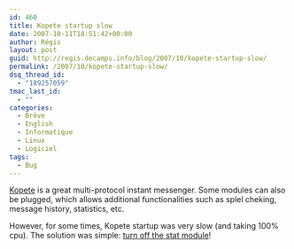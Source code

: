 ```yaml
---
id: 460
title: Kopete startup slow
date: 2007-10-11T18:51:42+00:00
author: Régis
layout: post
guid: http://regis.decamps.info/blog/2007/10/kopete-startup-slow/
permalink: /2007/10/kopete-startup-slow/
dsq_thread_id:
  - "189257059"
tmac_last_id:
  - ""
categories:
  - Brève
  - English
  - Informatique
  - Linux
  - Logiciel
tags:
  - Bug
---
```

[Kopete](http://kopete.kde.org/) is a great multi-protocol instant messenger. Some modules can also be plugged, which allows additional functionalities such as splel cheking, message history, statistics, etc.

However, for some times, Kopete startup was very slow (and taking 100% cpu). The solution was simple: [turn off the stat module](http://bugs.kde.org/show_bug.cgi?id=139347)!
